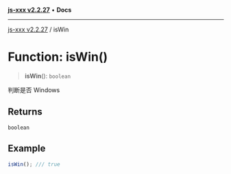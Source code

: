[**js-xxx v2.2.27**](../README.md) • **Docs**

***

[js-xxx v2.2.27](../README.md) / isWin

# Function: isWin()

> **isWin**(): `boolean`

判断是否 Windows

## Returns

`boolean`

## Example

```ts
isWin(); /// true
```
